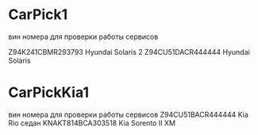 # CarPick1
вин номера для проверки работы сервисов

Z94K241CBMR293793   Hyundai Solaris 2
Z94CU51DACR444444   Hyundai Solaris
# CarPickKia1
вин номера для проверки работы сервисов
Z94CU51BACR444444 Kia Rio седан
KNAKT814BCA303518 Kia Sorento II XM